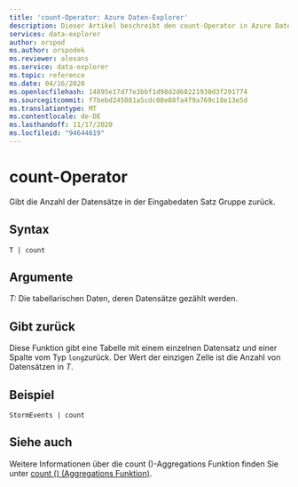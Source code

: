 ```yaml
---
title: 'count-Operator: Azure Daten-Explorer'
description: Dieser Artikel beschreibt den count-Operator in Azure Daten-Explorer.
services: data-explorer
author: orspod
ms.author: orspodek
ms.reviewer: alexans
ms.service: data-explorer
ms.topic: reference
ms.date: 04/16/2020
ms.openlocfilehash: 14895e17d77e3bbf1d98d2d68221930d3f291774
ms.sourcegitcommit: f7bebd245081a5cdc08e88fa4f9a769c18e13e5d
ms.translationtype: MT
ms.contentlocale: de-DE
ms.lasthandoff: 11/17/2020
ms.locfileid: "94644619"
---
```

# <a name="count-operator"></a>count-Operator

Gibt die Anzahl der Datensätze in der Eingabedaten Satz Gruppe zurück.

## <a name="syntax"></a>Syntax

`T | count`

## <a name="arguments"></a>Argumente

*T:* Die tabellarischen Daten, deren Datensätze gezählt werden.

## <a name="returns"></a>Gibt zurück

Diese Funktion gibt eine Tabelle mit einem einzelnen Datensatz und einer Spalte vom Typ `long`zurück. Der Wert der einzigen Zelle ist die Anzahl von Datensätzen in *T*. 

## <a name="example"></a>Beispiel

<!-- csl: https://help.kusto.windows.net/Samples -->
```kusto
StormEvents | count
```

## <a name="see-also"></a>Siehe auch

Weitere Informationen über die count ()-Aggregations Funktion finden Sie unter [count () (Aggregations Funktion)](count-aggfunction.md).

